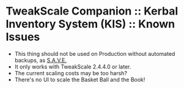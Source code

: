 # TweakScale Companion :: Kerbal Inventory System (KIS) :: Known Issues

* This thing should not be used on Production without automated backups, as [S.A.V.E.](https://forum.kerbalspaceprogram.com/index.php?/topic/94997-*/)
* It only works with TweakScale 2.4.4.0 or later.
* The current scaling costs may be too harsh?
* There's no UI to scale the Basket Ball and the Book!